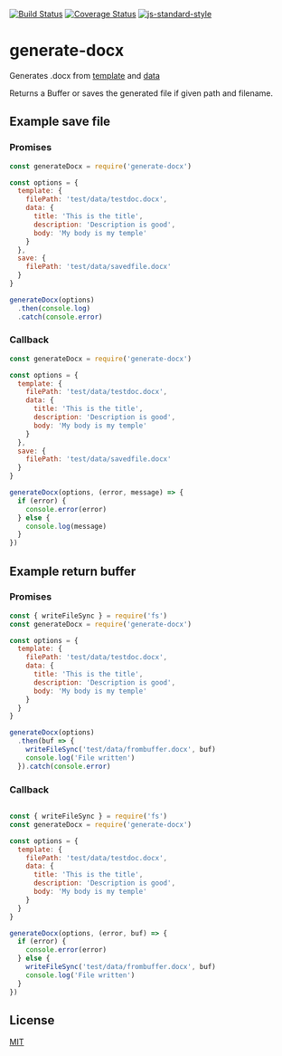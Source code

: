 [![Build Status](https://travis-ci.org/telemark/generate-docx.svg?branch=master)](https://travis-ci.org/telemark/generate-docx)
[![Coverage Status](https://coveralls.io/repos/telemark/generate-docx/badge.svg?branch=master&service=github)](https://coveralls.io/github/telemarks/generate-docx?branch=master)
[![js-standard-style](https://img.shields.io/badge/code%20style-standard-brightgreen.svg?style=flat)](https://github.com/feross/standard)

# generate-docx

Generates .docx from [template](test/data/testdoc.docx) and [data](test/data/testdata.json)

Returns a Buffer or saves the generated file if given path and filename.

## Example save file

### Promises

```js
const generateDocx = require('generate-docx')

const options = {
  template: {
    filePath: 'test/data/testdoc.docx',
    data: {
      title: 'This is the title',
      description: 'Description is good',
      body: 'My body is my temple'
    }
  },
  save: {
    filePath: 'test/data/savedfile.docx'
  }
}

generateDocx(options)
  .then(console.log)
  .catch(console.error)
```

### Callback

```js
const generateDocx = require('generate-docx')

const options = {
  template: {
    filePath: 'test/data/testdoc.docx',
    data: {
      title: 'This is the title',
      description: 'Description is good',
      body: 'My body is my temple'
    }
  },
  save: {
    filePath: 'test/data/savedfile.docx'
  }
}

generateDocx(options, (error, message) => {
  if (error) {
    console.error(error)
  } else {
    console.log(message)
  }
})
```

## Example return buffer

### Promises

```js
const { writeFileSync } = require('fs')
const generateDocx = require('generate-docx')

const options = {
  template: {
    filePath: 'test/data/testdoc.docx',
    data: {
      title: 'This is the title',
      description: 'Description is good',
      body: 'My body is my temple'
    }
  }
}

generateDocx(options)
  .then(buf => {
    writeFileSync('test/data/frombuffer.docx', buf)
    console.log('File written')
  }).catch(console.error)
```

### Callback

```js

const { writeFileSync } = require('fs')
const generateDocx = require('generate-docx')

const options = {
  template: {
    filePath: 'test/data/testdoc.docx',
    data: {
      title: 'This is the title',
      description: 'Description is good',
      body: 'My body is my temple'
    }
  }
}

generateDocx(options, (error, buf) => {
  if (error) {
    console.error(error)
  } else {
    writeFileSync('test/data/frombuffer.docx', buf)
    console.log('File written')
  }
})
```

## License

[MIT](LICENSE)

